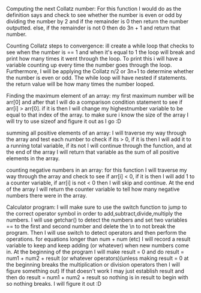 Computing the next Collatz number: For this function I would do as the definition says and check to see whether the number is even or odd by dividing the number by 2 and if the remainder is 0 then return the number outputted. else, if the remainder is not 0 then do 3n + 1 and return that number.

Counting Collatz steps to convergence: ill create a while loop that checks to see when the number is == 1 and when it's equal to 1 the loop will break and print how many times it went through the loop. To print this i will have a variable counting up
every time the number goes through the loop. Furthermore, I will be applying the Collatz n/2 or 3n+1 to determine whether the number is even or odd. The while loop will have nested if statements. the return value will be how many times the number 
looped.

Finding the maximum element of an array: my first maximum number will be arr[0] and after that I will do a comparison condition statement to see if arr[i] > arr[0]. if it is then I will change my highestnumber variable to be equal to that index of the array. to make sure i know the size of the array I will try to use sizeof and figure it out as I go :D

summing all positive elements of an array: I will traverse my way through the array and test each number to check if its > 0, if it is then I will add it to a running total variable, if its not I will continue through the function, and at the end of the array I will return that variable as the sum of all positive elements in the array.

counting negative numbers in an array: for this function I will traverse my way through the array and check to see if
arr[i] < 0, if it is then I will add 1 to a counter variable, if arr[i] is not < 0 then I will skip and continue. At the end of the array I will return the counter variable to tell how many negative numbers there were in the array.

Calculator program: I will make sure to use the switch function to jump to the correct operator symbol in order to add,subtract,divide,multiply the numbers. I will use getchar() to detect the numbers and set two variables == to the first and second number and delete the \n to not break the program. Then I will use switch to detect operators and then perform the operations. for equations longer than num + num (etc) I will record a result variable to keep and keep adding (or whatever) when new numbers come in. At the beginning of the program I will make result = 0 and do result = num1 + num2 + result (or whatever operators)(unless making result = 0 at the beginning breaks the multiplication or division operators then I will figure something out) If that doesn't work I may just establish result and then do result = num1 + num2 + result so nothing is in result to begin with so nothing breaks. I will figure it out :D 
